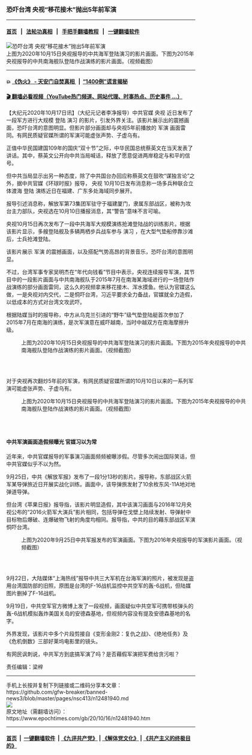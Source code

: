 ### 恐吓台湾 央视“移花接木”抛出5年前军演
------------------------

#### [首页](https://github.com/gfw-breaker/banned-news3/blob/master/README.md) &nbsp;&nbsp;|&nbsp;&nbsp; [法轮功真相](https://github.com/begood0513/basic/blob/master/README.md)  &nbsp;&nbsp;|&nbsp;&nbsp; [手把手翻墙教程](https://github.com/gfw-breaker/guides/wiki)  &nbsp;&nbsp;|&nbsp;&nbsp; [一键翻墙软件](https://github.com/gfw-breaker/nogfw/blob/master/README.md)  



<div><img alt="恐吓台湾 央视“移花接木”抛出5年前军演" class="attachment-djy_600_400 size-djy_600_400 wp-post-image" src="https://i.epochtimes.com/assets/uploads/2020/10/3-12-600x400.jpg"/>
<div class="caption">
 上图为2020年10月15日央视报导的中共海军登陆演习的影片画面。下图为2015年央视报导的中共南海舰队登陆作战演练的影片画面。（视频截图）
</div></div><hr/>

#### 💥 [《伪火》 - 天安门自焚真相 ](http://158.247.195.190:10000/videos/blog/weihuo.html)&nbsp; |&nbsp; [“1400例”谎言揭秘  ](http://158.247.195.190:10000/videos/blog/jiexi1400.html)

#### [ 🎬  翻墙必看视频（YouTube热门频道、网站代理、时事热点、历史事件 ...）](https://github.com/gfw-breaker/links/blob/master/banned.md)

<div><p>
 【大纪元2020年10月17日讯】（大纪元记者李净报导）中共官媒
 <ok href="https://www.epochtimes.com/gb/tag/%E5%A4%AE%E8%A7%86.html">
  央视
 </ok>
 近日发布了一段军方进行大规模
 <ok href="https://www.epochtimes.com/gb/tag/%E7%99%BB%E9%99%86.html">
  登陆
 </ok>
 <ok href="https://www.epochtimes.com/gb/tag/%E6%BC%94%E4%B9%A0.html">
  演习
 </ok>
 的影片，引发外界关注。该影片展示出的震撼画面，恐吓台湾的意图明显。但影片部分画面却与央视5年前播放的
 <ok href="https://www.epochtimes.com/gb/tag/%E5%86%9B%E6%BC%94.html">
  军演
 </ok>
 画面雷同。有网民质疑官媒所谓的军演可能虚张声势、子虚乌有。
</p>
<p>
 正值中华民国建国109年的国庆“双十节”之际，中华民国总统蔡英文在当天发表了讲话。其中，蔡英文公开向中共当局喊话，释放了愿意促进两岸稳定与和平的信号。
</p>
<p>
 但中共当局显示出另一种态度，除了中共国台办回应称蔡英文在鼓吹“谋独言论”之外，据中共官媒《环球时报》报导，
 <ok href="https://www.epochtimes.com/gb/tag/%E5%A4%AE%E8%A7%86.html">
  央视
 </ok>
 10月10日发布消息称一场多兵种联合立体渡海
 <ok href="https://www.epochtimes.com/gb/tag/%E7%99%BB%E9%99%86.html">
  登陆
 </ok>
 演练近日在福建、广东多处海域同步展开。
</p>
<p>
 报导引述消息称，解放军第73集团军驻守于福建厦门，隶属东部战区，被称为攻台主力部队，央视选在10月10日播报消息，其“警告”意味不言可喻。
</p>
<p>
 央视10月15日再次发布了一段中共海军大规模演练抢滩登陆战的训练影片。根据该影片显示，多艘登陆舰及多辆两栖步兵战车参与
 <ok href="https://www.epochtimes.com/gb/tag/%E6%BC%94%E4%B9%A0.html">
  演习
 </ok>
 ，在大型气垫船停靠沙滩后，士兵抢滩登陆。
</p>
<p>
 该影片展示
 <ok href="https://www.epochtimes.com/gb/tag/%E5%86%9B%E6%BC%94.html">
  军演
 </ok>
 的震撼画面，以及搭配气势高昂的背景音乐，恐吓台湾的意图明显。
</p>
<p>
 不过，台湾军事专家吴明杰在“年代向钱看”节目中表示，央视连续报导军演，其节目中的一段影片画面与中共南海舰队于2015年7月在南海某海域进行的一场登陆作战演练的部分画面雷同，这么久的视频拿来移花接木、浑水摸鱼。他认为官媒这么做，一是央视对内交代，二是恫吓台湾，习近平要求全力备战，官媒就全力造假，以低成本的方式对台湾文攻武吓。
</p>
<p>
 根据陆媒当时的报导称，中方从乌克兰引进的“野牛”级气垫登陆艇首次参加了2015年7月在南海的演练，是次军演意在威吓越南，当时中越双方在南海摩擦升级。
</p>
<figure class="wp-caption aligncenter" id="attachment_12481998" style="width: 600px">
 <ok href="https://i.epochtimes.com/assets/uploads/2020/10/1-17-e1602890333199.jpg">
  <img alt="" class="size-full wp-image-12481998" src="https://i.epochtimes.com/assets/uploads/2020/10/1-17-e1602890333199.jpg"/>
 </ok>
 <br/><figcaption class="wp-caption-text">
  上图为2020年10月15日央视报导的中共海军登陆演习的影片画面。下图为2015年央视报导的中共南海舰队登陆作战演练的影片画面。（视频截图）
 </figcaption><br/>
</figure><br/>
<p>
 对于央视再次翻炒5年前的军演，有网民质疑官媒所谓的10月10日以来的一系列军演可能虚张声势、子虚乌有。
</p>
<figure class="wp-caption aligncenter" id="attachment_12482000" style="width: 600px">
 <ok href="https://i.epochtimes.com/assets/uploads/2020/10/2-13-e1602890359517.jpg">
  <img alt="" class="size-full wp-image-12482000" src="https://i.epochtimes.com/assets/uploads/2020/10/2-13-e1602890359517.jpg"/>
 </ok>
 <br/><figcaption class="wp-caption-text">
  上图为2020年10月15日央视报导的中共海军登陆演习的影片画面。下图为2015年央视报导的中共南海舰队登陆作战演练的影片画面。（视频截图）
 </figcaption><br/>
</figure><br/>
<h4>
 中共军演画面造假频曝光 官媒习以为常
</h4>
<p>
 近年来，中共官媒报导的军事演习画面频频被曝涉假。尽管多次闹出国际笑话，但中共官媒似乎不以为然。
</p>
<p>
 9月25日，中共《解放军报》发布了一段1分13秒的影片。报导称，东部战区火箭军某导弹旅近日开展实战化训练。画面中，该导弹旅发射了10余枚东风-11A地对地弹道导弹。
</p>
<p>
 但台湾《苹果日报》报导指，该影片明显造假，其中该演习画面与2016年12月央视公布的“2016火箭军大演兵”影片相同，包括导弹在戈壁上陆续发射、导弹射中目标物后爆破、连爆破物飞射的角度均相同。报导指，中共的目的藉东部战区军演恫吓台湾。
</p>
<figure class="wp-caption aligncenter" id="attachment_12482043" style="width: 600px">
 <ok href="https://i.epochtimes.com/assets/uploads/2020/10/a3e066194f7224ee26097a5b2157ba2a-600x400.jpg">
  <img alt="" class="size-full wp-image-12482043" src="https://i.epochtimes.com/assets/uploads/2020/10/a3e066194f7224ee26097a5b2157ba2a-600x400.jpg"/>
 </ok>
 <br/><figcaption class="wp-caption-text">
  上图为2020年9月25日中共军报发布的军演画面。下图为2016年央视报导的军演影片画面。（视频截图）
 </figcaption><br/>
</figure><br/>
<p>
 9月22日，大陆媒体“上海热线”报导中共三大军机在台海军演的照片，被发现是盗用台湾国防部的旧照，原图是台湾的F-16战机监控中共空军的轰-6战机，但陆媒图片删掉了F-16战机。
</p>
<p>
 9月19日，中共空军官方微博上发了一段视频，画面疑似中共空军可携带核弹头的轰-6战机模拟轰炸美国关岛的安德森基地，但视频内容没有提及安德森基地的名字。
</p>
<p>
 外界发现，该影片中多个片段剪接自《变形金刚2：复仇之战》、《绝地任务》及《危机倒数》三部好莱坞电影里的镜头。
</p>
<p>
 有网民讽刺说，中共军方到底搞军演了吗？是否藉假军演把军费给贪污啦？
</p>
<p>
 责任编辑：梁梓
</p>
</div>
<hr/>
手机上长按并复制下列链接或二维码分享本文章：<br/>
https://github.com/gfw-breaker/banned-news3/blob/master/pages/nsc413/n12481940.md <br/>
<a href='https://github.com/gfw-breaker/banned-news3/blob/master/pages/nsc413/n12481940.md'><img src='https://github.com/gfw-breaker/banned-news3/blob/master/pages/nsc413/n12481940.md.png'/></a> <br/>
原文地址（需翻墙访问）：https://www.epochtimes.com/gb/20/10/16/n12481940.htm


------------------------
#### [首页](https://github.com/gfw-breaker/banned-news3/blob/master/README.md) &nbsp;|&nbsp; [一键翻墙软件](https://github.com/gfw-breaker/nogfw/blob/master/README.md) &nbsp;| [《九评共产党》](https://github.com/gfw-breaker/9ping.md/blob/master/README.md#九评之一评共产党是什么) | [《解体党文化》](https://github.com/gfw-breaker/jtdwh.md/blob/master/README.md) | [《共产主义的终极目的》](https://github.com/gfw-breaker/gczydzjmd.md/blob/master/README.md)


<img src='http://gfw-breaker.win/banned-news3/pages/nsc413/n12481940.md' width='0px' height='0px'/>